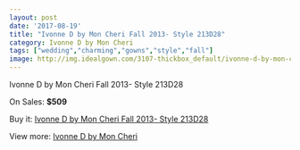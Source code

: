 ```yaml
---
layout: post
date: '2017-08-19'
title: "Ivonne D by Mon Cheri Fall 2013- Style 213D28"
category: Ivonne D by Mon Cheri
tags: ["wedding","charming","gowns","style","fall"]
image: http://img.idealgown.com/3107-thickbox_default/ivonne-d-by-mon-cheri-fall-2013-style-213d28.jpg
---
```

Ivonne D by Mon Cheri Fall 2013- Style 213D28

On Sales: **$509**
<a href="https://www.idealgown.com/en/ivonne-d-by-mon-cheri/1491-ivonne-d-by-mon-cheri-fall-2013-style-213d28.html"><amp-img layout="responsive" width="600" height="600" src="//img.idealgown.com/3107-thickbox_default/ivonne-d-by-mon-cheri-fall-2013-style-213d28.jpg" alt="Ivonne D by Mon Cheri Fall 2013- Style 213D28 0" /></a>
<a href="https://www.idealgown.com/en/ivonne-d-by-mon-cheri/1491-ivonne-d-by-mon-cheri-fall-2013-style-213d28.html"><amp-img layout="responsive" width="600" height="600" src="//img.idealgown.com/3108-thickbox_default/ivonne-d-by-mon-cheri-fall-2013-style-213d28.jpg" alt="Ivonne D by Mon Cheri Fall 2013- Style 213D28 1" /></a>

Buy it: [Ivonne D by Mon Cheri Fall 2013- Style 213D28](https://www.idealgown.com/en/ivonne-d-by-mon-cheri/1491-ivonne-d-by-mon-cheri-fall-2013-style-213d28.html "Ivonne D by Mon Cheri Fall 2013- Style 213D28")

View more: [Ivonne D by Mon Cheri](https://www.idealgown.com/en/22-ivonne-d-by-mon-cheri "Ivonne D by Mon Cheri")